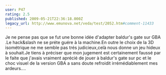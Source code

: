 ```yaml
---
user: P47
rating: 2.5
published: 2009-05-21T22:36:18.000Z
legacy_url: http://www.emunova.net/veda/test/2052.htm#comment-11433
---
```

Je ne pense pas que se fut une bonne idée d'adapter baldur's gate sur GBA .Le hack&slash ne se préte guére à la machine.En outre le choix de la 3D isométrique ne me semble pas trés judicieux,celà nous donne un jeu hideux à souhait.Je tiens à préciser que mon jugement est certainement faussé par le faite que j'avais vraiment aprécié de jouer à baldur's gate sur pc et le choc visuel de la version GBA a sans doute refroidit irrémédiablement mes ardeurs....